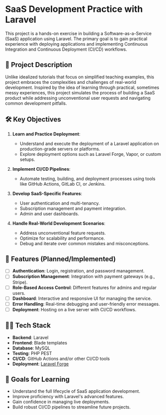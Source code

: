 # SaaS Development Practice with Laravel

This project is a hands-on exercise in building a Software-as-a-Service (SaaS) application using Laravel. The primary goal is to gain practical experience with deploying applications and implementing Continuous Integration and Continuous Deployment (CI/CD) workflows.

## 📖 Project Description

Unlike idealized tutorials that focus on simplified teaching examples, this project embraces the complexities and challenges of real-world development. Inspired by the idea of learning through practical, sometimes messy experiences, this project simulates the process of building a SaaS product while addressing unconventional user requests and navigating common development pitfalls.

## 🛠️ Key Objectives

1. **Learn and Practice Deployment**:

    - Understand and execute the deployment of a Laravel application on production-grade servers or platforms.
    - Explore deployment options such as Laravel Forge, Vapor, or custom setups.

2. **Implement CI/CD Pipelines**:

    - Automate testing, building, and deployment processes using tools like GitHub Actions, GitLab CI, or Jenkins.

3. **Develop SaaS-Specific Features**:

    - User authentication and multi-tenancy.
    - Subscription management and payment integration.
    - Admin and user dashboards.

4. **Handle Real-World Development Scenarios**:
    - Address unconventional feature requests.
    - Optimize for scalability and performance.
    - Debug and iterate over common mistakes and misconceptions.

## 🚀 Features (Planned/Implemented)

-   [ ] **Authentication**: Login, registration, and password management.
-   [ ] **Subscription Management**: Integration with payment gateways (e.g., Stripe).
-   [ ] **Role-Based Access Control**: Different features for admins and regular users.
-   [ ] **Dashboard**: Interactive and responsive UI for managing the service.
-   [ ] **Error Handling**: Real-time debugging and user-friendly error messages.
-   [ ] **Deployment**: Hosting on a live server with CI/CD workflows.

## 🧑‍💻 Tech Stack

-   **Backend**: Laravel
-   **Frontend**: Blade templates
-   **Database**: MySQL
-   **Testing**: PHP PEST
-   **CI/CD**: GitHub Actions and/or other CI/CD tools
-   **Deployment**: [Laravel Forge](https://forge.laravel.com/)

## 🌟 Goals for Learning

-   Understand the full lifecycle of SaaS application development.
-   Improve proficiency with Laravel's advanced features.
-   Gain confidence in managing live deployments.
-   Build robust CI/CD pipelines to streamline future projects.
